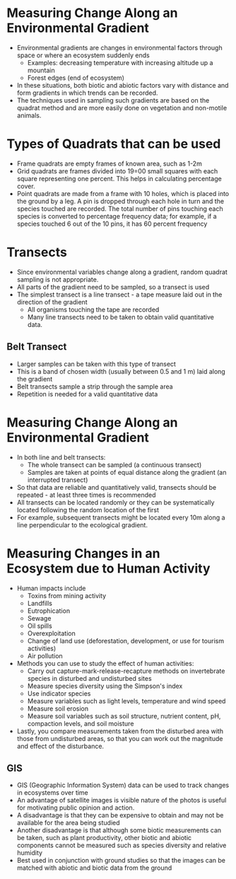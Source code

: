 # Measuring Change Along an Environmental Gradient
- Environmental gradients are changes in environmental factors through space or where an ecosystem suddenly ends
	- Examples: decreasing temperature with increasing altitude up a mountain
	- Forest edges (end of ecosystem)
- In these situations, both biotic and abiotic factors vary with distance and form gradients in which trends can be recorded.
- The techniques used in sampling such gradients are based on the quadrat method and are more easily done on vegetation and non-motile animals.
# Types of Quadrats that can be used
- Frame quadrats are empty frames of known area, such as 1-2m
- Grid quadrats are frames divided into 19=00 small squares with each square representing one percent. This helps in calculating percentage cover.
- Point quadrats are made from a frame with 10 holes, which is placed into the ground by a leg. A pin is dropped through each hole in turn and the species touched are recorded. The total number of pins touching each species is converted to percentage frequency data; for example, if a species touched 6 out of the 10 pins, it has 60 percent frequency
# Transects
- Since environmental variables change along a gradient, random quadrat sampling is not appropriate.
- All parts of the gradient need to be sampled, so a transect is used
- The simplest transect is a line transect - a tape measure laid out in the direction of the gradient
	- All organisms touching the tape are recorded
	- Many line transects need to be taken to obtain valid quantitative data.
## Belt Transect
- Larger samples can be taken with this type of transect
- This is a band of chosen width (usually between 0.5 and 1 m) laid along the gradient
- Belt transects sample a strip through the sample area
- Repetition is needed for a valid quantitative data
# Measuring Change Along an Environmental Gradient
- In both line and belt transects:
	- The whole transect can be sampled (a continuous transect)
	- Samples are taken at points of equal distance along the gradient (an interrupted transect)
- So that data are reliable and quantitatively valid, transects should be repeated - at least three times is recommended
- All transects can be located randomly or they can be systematically located following the random location of the first
- For example, subsequent transects might be located every 10m along a line perpendicular to the ecological gradient.
# Measuring Changes in an Ecosystem due to Human Activity
- Human impacts include
	- Toxins from mining activity
	- Landfills
	- Eutrophication
	- Sewage
	- Oil spills
	- Overexploitation
	- Change of land use (deforestation, development, or use for tourism activities)
	- Air pollution
- Methods you can use to study the effect of human activities:
	- Carry out capture-mark-release-recapture methods on invertebrate species in disturbed and undisturbed sites
	- Measure species diversity using the Simpson's index
	- Use indicator species
	- Measure variables such as light levels, temperature and wind speed
	- Measure soil erosion
	- Measure soil variables such as soil structure, nutrient content, pH, compaction levels, and soil moisture
- Lastly, you compare measurements taken from the disturbed area with those from undisturbed areas, so that you can work out the magnitude and effect of the disturbance.
## GIS
- GIS (Geographic Information System) data can be used to track changes in ecosystems over time
- An advantage of satellite images is visible nature of the photos is useful for motivating public opinion and action.
- A disadvantage is that they can be expensive to obtain and may not be available for the area being studied
- Another disadvantage is that although some biotic measurements can be taken, such as plant productivity, other biotic and abiotic components cannot be measured such as species diversity and relative humidity
- Best used in conjunction with ground studies so that the images can be matched with abiotic and biotic data from the ground